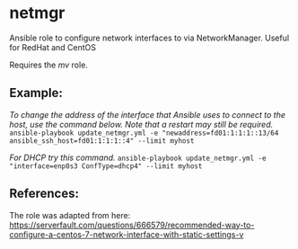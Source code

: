 # netmgr
 Ansible role to configure network interfaces to via NetworkManager. Useful for RedHat and CentOS


 Requires the *mv* role.

 ## Example:
 _To change the address of the interface that Ansible uses to connect to the host, use the command below. Note that a restart may still be required._
 `ansible-playbook update_netmgr.yml -e "newaddress=fd01:1:1:1::13/64 ansible_ssh_host=fd01:1:1:1::4" --limit myhost`

 _For DHCP try this command._
 `ansible-playbook update_netmgr.yml -e "interface=enp0s3 ConfType=dhcp4" --limit myhost`


## References:
The role was adapted from here:  https://serverfault.com/questions/666579/recommended-way-to-configure-a-centos-7-network-interface-with-static-settings-v
